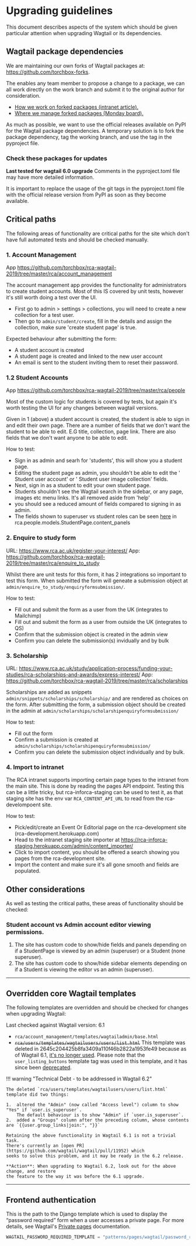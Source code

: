 # Upgrading guidelines

This document describes aspects of the system which should be given particular attention when upgrading Wagtail or its dependencies.

## Wagtail package dependencies

We are maintaining our own forks of Wagtail packages at: <https://github.com/torchbox-forks>.

The enables any team member to propose a change to a package, we can all work directly on the work branch and submit it to the original author for consideration.

- [How we work on forked packages (intranet article).](https://intranet.torchbox.com/torchbox-teams/tech-team/working-with-3rd-party-packages/#forking-repositories)
- [Where we manage forked packages (Monday board).](https://torchbox.monday.com/boards/1124794299)

As much as possible, we want to use the official releases available on PyPI for the Wagtail package dependencies. A temporary solution is to fork the package dependency, tag the working branch, and use the tag in the pyproject file.

### Check these packages for updates

**Last tested for wagtail 6.0 upgrade** Comments in the pyproject.toml file may have more detailed information.

It is important to replace the usage of the git tags in the pyproject.toml file with the official release version from PyPI as soon as they become available.

## Critical paths

The following areas of functionality are critical paths for the site which don't have full automated tests and should be checked manually.

### 1. Account Management

App https://github.com/torchbox/rca-wagtail-2019/tree/master/rca/account_management

The account management app provides the functionality for administrators to create student accounts.
Most of this IS covered by unit tests, however it's still worth doing a test over the UI.

- First go to admin > settings > collections, you will need to create a new collection for a test user.
- Then go to `admin/student/create`, fill in the details and assign the collection, make sure 'create student page' is true.

Expected behaviour after submitting the form:

- A student account is created
- A student page is created and linked to the new user account
- An email is sent to the student inviting them to reset their password.

### 1.2 Student Accounts

App https://github.com/torchbox/rca-wagtail-2019/tree/master/rca/people

Most of the custom logic for students is covered by tests, but again it's worth testing the UI for any changes between wagtail versions.

Given in 1 (above) a student account is created, the student is able to sign in and edit their own page. There are a number of fields that we don't want the student to be able to edit. E.G title, collection, page link. There are also fields that we don't want anyone to be able to edit.

How to test:

- Sign in as admin and searh for 'students', this will show you a student page.
- Editing the student page as admin, you shouldn't be able to edit the ' Student user account' or ' Student user image collection' fields.
- Next, sign in as a student to edit your own student page.
- Students shouldn't see the Wagtail search in the sidebar, or any page, images etc menu links. It's all removed aside from 'help'
- you should see a reduced amount of fields compared to signing in as admin.
- The fields shown to superuser vs student roles can be seen [here](https://github.com/torchbox/rca-wagtail-2019/blob/master/rca/people/models.py#L765) in rca.people.models.StudentPage.content_panels

### 2. Enquire to study form

URL: https://www.rca.ac.uk/register-your-interest/
App: https://github.com/torchbox/rca-wagtail-2019/tree/master/rca/enquire_to_study

Whilst there are unit tests for this form, it has 2 integrations so important to test this form.
When submitted the form will geneate a submission object at `admin/enquire_to_study/enquiryformsubmission/`.

How to test:

- Fill out and submit the form as a user from the UK (integrates to Mailchimp)
- Fill out and submit the form as a user from outside the UK (integrates to QS)
- Confirm that the submission object is created in the admin view
- Confirm you can delete the submission(s) invidually and by bulk

### 3. Scholarship

URL: https://www.rca.ac.uk/study/application-process/funding-your-studies/rca-scholarships-and-awards/express-interest/
App: https://github.com/torchbox/rca-wagtail-2019/tree/master/rca/scholarships

Scholarships are added as snippets `admin/snippets/scholarships/scholarship/` and are rendered as choices on the form. After submitting the form, a submission object should be created in the admin at `admin/scholarships/scholarshipenquiryformsubmission/`

How to test:

- Fill out the form
- Confirm a submission is created at `admin/scholarships/scholarshipenquiryformsubmission/`
- Confirm you can delete the submission object individually and by bulk.

### 4. Import to intranet

The RCA intranet supports importing certain page types to the intranet from the main site. This is done by reading the pages API endpoint. Testing this can be a little tricky, but rca-inforca-staging can be used to test it, as that staging site has the env var `RCA_CONTENT_API_URL` to read from the rca-develompoent site.

How to test:

- Pick/edit/create an Event Or Editorial page on the rca-development site (rca-development.herokuapp.com)
- Head to the intranet staging site importer at https://rca-inforca-staging.herokuapp.com/admin/content_importer/
- Click to import content, you should be offered a search showing you pages from the rca-development site.
- Import the content and make sure it's all gone smooth and fields are populated.

## Other considerations

As well as testing the critical paths, these areas of functionality should be checked:

### Student account vs Admin account editor viewing permissions.

1. The site has custom code to show/hide fields and panels depending on if a StudentPage is viewed by an admin (superuser) or a Student (none superuser).
2. The site has custom code to show/hide sidebar elements depending on if a Student is viewing the editor vs an admin (superuser).

---

## Overridden core Wagtail templates

The following templates are overridden and should be checked for changes when upgrading Wagtail:

Last checked against Wagtail version: 6.1

- `rca/account_management/templates/wagtailadmin/base.html`
- ~~`rca/users/templates/wagtailusers/users/list.html`~~ This template was deleted in 2645c204425b8fa3409a110f46b2822a1953fe49 because as of Wagtail 6.1, [it's no longer used](https://github.com/wagtail/wagtail/commit/7b1644eb37b6b6cf7800276acf9abef5254fc096). Please note that the `user_listing_buttons` template tag was used in this template, and it has since been [deprecated](https://docs.wagtail.org/en/latest/releases/6.1.html#deprecation-of-user-listing-buttons-template-tag).

!!! warning "Technical Debt - to be addressed in Wagtail 6.2"

    The deleted `rca/users/templates/wagtailusers/users/list.html` template did two things:

    1.  altered the "Admin" (now called "Access level") column to show "Yes" if `user.is_superuser`.
        The default behaviour is to show "Admin" if `user.is_superuser`.
    2.  added a "Groups" column after the preceding column, whose contents are `{{user.group_links|join:", "}}`

    Retaining the above functionality in Wagtail 6.1 is not a trivial task.
    There's currently an [open PR](https://github.com/wagtail/wagtail/pull/11952) which
    seeks to solve this problem, and it may be ready in the 6.2 release.

    **Action**: When upgrading to Wagtail 6.2, look out for the above change, and restore
    the feature to the way it was before the 6.1 upgrade.

---

## Frontend authentication

This is the path to the Django template which is used to display the “password required” form when a user accesses a private page. For more details, see Wagtail's [Private pages](https://docs.wagtail.org/en/stable/advanced_topics/privacy.html#private-pages) documentation.

```python
WAGTAIL_PASSWORD_REQUIRED_TEMPLATE = "patterns/pages/wagtail/password_required.html"
```
